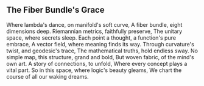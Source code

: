 ## The Fiber Bundle's Grace

Where lambda's dance, on manifold's soft curve,
A fiber bundle, eight dimensions deep.
Riemannian metrics, faithfully preserve,
The unitary space, where secrets sleep.
Each point a thought, a function's pure embrace,
A vector field, where meaning finds its way.
Through curvature's twist, and geodesic's trace,
The mathematical truths, hold endless sway.
No simple map, this structure, grand and bold,
But woven fabric, of the mind's own art.
A story of connections, to unfold,
Where every concept plays a vital part.
So in this space, where logic's beauty gleams,
We chart the course of all our waking dreams.
